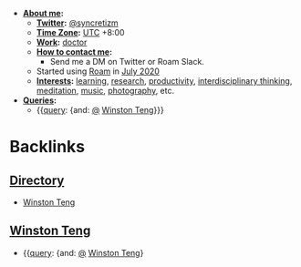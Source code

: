 - **[About me](<About me.md>):**
    - **[Twitter](<Twitter.md>):** [@syncretizm](http://twitter.com/syncretizm)
    - **[Time Zone](<Time Zone.md>):**  [UTC](<UTC.md>) +8:00
    - **[Work](<Work.md>):** [doctor](<doctor.md>)
    - **[How to contact me](<How to contact me.md>):**
        - Send me a DM on Twitter or Roam Slack.
    - Started using [Roam](<Roam.md>) in [July 2020](<July 2020.md>)
    - **[Interests](<Interests.md>):** [learning](<learning.md>), [research](<research.md>), [productivity](<productivity.md>), [interdisciplinary thinking](<interdisciplinary thinking.md>), [meditation](<meditation.md>), [music](<music.md>), [photography](<photography.md>), etc.
- **[Queries](<Queries.md>):**
    - {{[query](<query.md>): {and: [@](<@.md>) [Winston Teng](<Winston Teng.md>)}}}

# Backlinks
## [Directory](<Directory.md>)
- [Winston Teng](<Winston Teng.md>)

## [Winston Teng](<Winston Teng.md>)
- {{[query](<query.md>): {and: [@](<@.md>) [Winston Teng](<Winston Teng.md>)}

